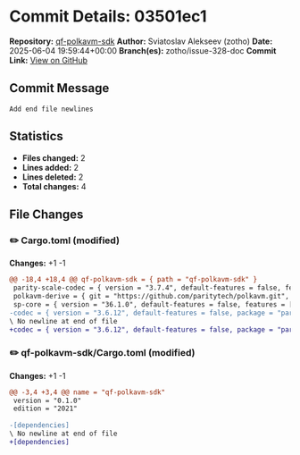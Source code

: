 # Commit Details: 03501ec1

**Repository:** [qf-polkavm-sdk](https://github.com/QuantumFusion-network/qf-polkavm-sdk)
**Author:** Sviatoslav Alekseev (zotho)
**Date:** 2025-06-04 19:59:44+00:00
**Branch(es):** zotho/issue-328-doc
**Commit Link:** [View on GitHub](https://github.com/QuantumFusion-network/qf-polkavm-sdk/commit/03501ec1990127f6723c0ea64e833ec08846ee9d)

## Commit Message
```
Add end file newlines
```

## Statistics
- **Files changed:** 2
- **Lines added:** 2
- **Lines deleted:** 2
- **Total changes:** 4

## File Changes

### ✏️ Cargo.toml (modified)
**Changes:** +1 -1

```diff
@@ -18,4 +18,4 @@ qf-polkavm-sdk = { path = "qf-polkavm-sdk" }
 parity-scale-codec = { version = "3.7.4", default-features = false, features = ["derive"] }
 polkavm-derive = { git = "https://github.com/paritytech/polkavm.git", tag = "v0.21.0" }
 sp-core = { version = "36.1.0", default-features = false, features = ["serde"] }
-codec = { version = "3.6.12", default-features = false, package = "parity-scale-codec" }
\ No newline at end of file
+codec = { version = "3.6.12", default-features = false, package = "parity-scale-codec" }
```

### ✏️ qf-polkavm-sdk/Cargo.toml (modified)
**Changes:** +1 -1

```diff
@@ -3,4 +3,4 @@ name = "qf-polkavm-sdk"
 version = "0.1.0"
 edition = "2021"
 
-[dependencies]
\ No newline at end of file
+[dependencies]
```
